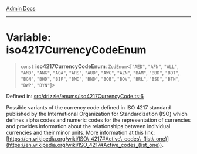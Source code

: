 [Admin Docs](/)

***

# Variable: iso4217CurrencyCodeEnum

> `const` **iso4217CurrencyCodeEnum**: `ZodEnum`\<\[`"AED"`, `"AFN"`, `"ALL"`, `"AMD"`, `"ANG"`, `"AOA"`, `"ARS"`, `"AUD"`, `"AWG"`, `"AZN"`, `"BAM"`, `"BBD"`, `"BDT"`, `"BGN"`, `"BHD"`, `"BIF"`, `"BMD"`, `"BND"`, `"BOB"`, `"BOV"`, `"BRL"`, `"BSD"`, `"BTN"`, `"BWP"`, `"BYN"`\]\>

Defined in: [src/drizzle/enums/iso4217CurrencyCode.ts:6](https://github.com/PalisadoesFoundation/talawa-api/blob/9f305099d404e8f36dd8bdadb150fba1e7235da9/src/drizzle/enums/iso4217CurrencyCode.ts#L6)

Possible variants of the currency code defined in ISO 4217 standard published by the International Organization for Standardization (ISO) which defines alpha codes and numeric codes for the representation of currencies and provides information about the relationships between individual currencies and their minor units. More information at this link: [https://en.wikipedia.org/wiki/ISO\_4217#Active\_codes\_(list\_one)](https://en.wikipedia.org/wiki/ISO_4217#Active_codes_(list_one)).
